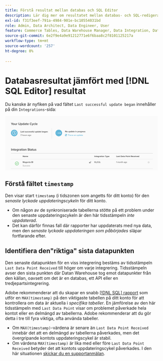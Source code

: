 ```yaml
---
title: Förstå resultat mellan databas och SQL Editor
description: Lär dig mer om resultatet mellan databas- och SQL-redigerare.
exl-id: f31f3eef-791a-4984-901e-bc10554031bd
role: Admin, Data Architect, Data Engineer, User
feature: Commerce Tables, Data Warehouse Manager, Data Integration, Data Import/Export
source-git-commit: 6e2f9e4a9e91212771e6f6baa8c2f8101125217a
workflow-type: tm+mt
source-wordcount: '257'
ht-degree: 0%

---
```


# Databasresultat jämfört med [!DNL SQL Editor] resultat

Du kanske är nyfiken på vad fältet `Last successful update began` innehåller på din `Integrations`-sida:

![Last_success_update.png](../../../assets/Last_successful_update.png)

## Förstå fältet `timestamp`

Den visar start `timestamp` (i tidszonen som angetts för ditt konto) för den _senaste lyckade uppdateringscykeln_ för ditt konto.

- Om någon av de synkroniserade tabellerna stötte på ett problem under den senaste uppdateringscykeln är den här tidsstämpeln *inte uppdaterad*.
- Det kan därför finnas fall där rapporter har uppdaterats med nya data, men den *senaste lyckade uppdateringen som påbörjades* släpar fortfarande efter.

## Identifiera den&quot;riktiga&quot; sista datapunkten

Den senaste datapunkten för en viss integrering bestäms av tidsstämpeln `Last Data Point Received` till höger om varje integrering. Tidsstämpeln avser den sista punkten där Datan Warehouse tog emot datapunkter från den källan, oavsett om det är en databas, ett API eller en tredjepartsintegrering.

Adobe rekommenderar att du skapar en snabb [[!DNL SQL] rapport](../../dev-reports/sql-rpt-bldr.md) som utför en `MAX(timestamp)` på den viktigaste tabellen på ditt konto för att kontrollera om data är aktuella i *specifika tabeller*. En jämförelse av den här tidsstämpeln med `Last Data Point` visar om problemet påverkade hela kontot eller en delmängd av tabellerna. Adobe rekommenderar att du gör detta i tre till fyra viktiga, ofta använda tabeller.

- Om `MAX(timestamp)`-värdena är senare än `Last Data Point Received` innebär det att en delmängd av tabellerna påverkades, men det övergripande kontots uppdateringscykel är stabil.
- Om värdena `MAX(timestamp)` är lika med eller före `Last Data Point Received` betyder det att kontots uppdateringscykel påverkades. I den här situationen [skickar du en supportanmälan](https://experienceleague.adobe.com/docs/commerce-knowledge-base/kb/troubleshooting/miscellaneous/mbi-service-policies.html?lang=sv-SE).
